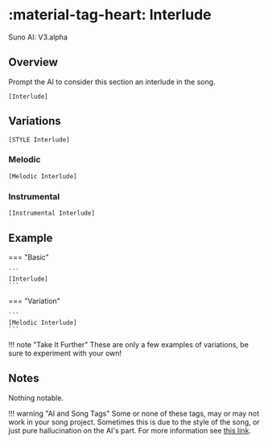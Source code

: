 # :material-tag-heart: Interlude

<span class="suno-version">Suno AI: V3.alpha</span>

## Overview

Prompt the AI to consider this section an interlude in the song.

```
[Interlude]
```

## Variations

```
[STYLE Interlude]
```

### Melodic

```
[Melodic Interlude]
```

### Instrumental

```
[Instrumental Interlude]
```

## Example

=== "Basic"

    ```
    [Interlude]
    ```

=== "Variation"

    ```
    [Melodic Interlude]
    ```

!!! note "Take It Further"
    These are only a few examples of variations, be sure to experiment with your own!

## Notes

Nothing notable.

!!! warning "AI and Song Tags"
    Some or none of these tags, may or may not work in your song project. Sometimes this is due to the style of the song, or just pure hallucination on the AI's part. For more information see [this link](https://github.com/develephant/suno-songtags).